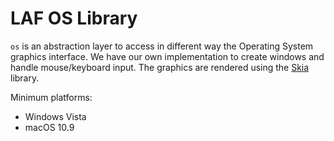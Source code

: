 # LAF OS Library

`os` is an abstraction layer to access in different way the Operating
System graphics interface. We have our own implementation to create
windows and handle mouse/keyboard input. The graphics are rendered
using the [Skia](https://skia.org/) library.

Minimum platforms:

* Windows Vista
* macOS 10.9
